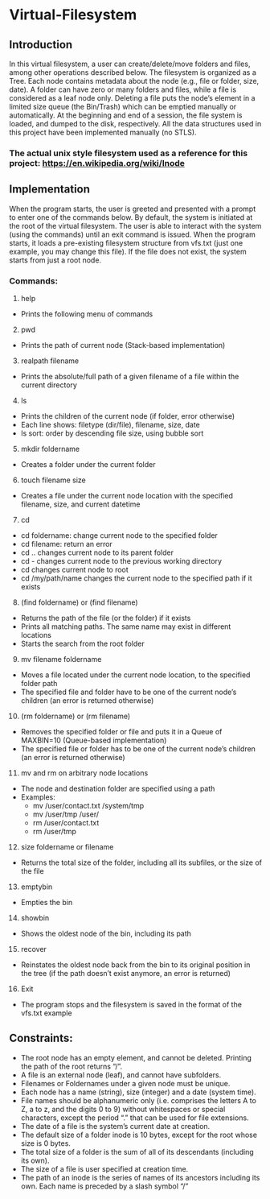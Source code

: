 # Virtual-Filesystem

## Introduction
In this virtual filesystem, a user can create/delete/move folders and files, among other operations described below. The filesystem is organized as a Tree. Each node contains metadata about the node (e.g., file or folder, size, date). A folder can have zero or many folders and files, while a file is considered as a leaf node only. Deleting a file puts the node’s element in a limited size queue (the Bin/Trash) which can be emptied manually or automatically. At the beginning and end of a session, the file system is loaded, and dumped to the disk, respectively. All the data structures used in this project have been implemented manually (no STLS).

### The actual unix style filesystem used as a reference for this project: https://en.wikipedia.org/wiki/Inode

## Implementation

When the program starts, the user is greeted and presented with a prompt to enter one of the commands below. By default, the system is initiated at the root of the virtual filesystem. The user is able to interact with the system (using the commands) until an exit command is issued. When the program starts, it loads a pre-existing filesystem structure from vfs.txt (just one example, you may change this file). If the file does not exist, the system starts from just a root node. 

### Commands:

1. help
* Prints the following menu of commands
2. pwd
* Prints the path of current node (Stack-based implementation)
3. realpath filename
* Prints the absolute/full path of a given filename of a file within the current directory
4. ls
* Prints the children of the current node (if folder, error otherwise)
* Each line shows: filetype (dir/file), filename, size, date
* ls sort: order by descending file size, using bubble sort
5. mkdir foldername
* Creates a folder under the current folder
6. touch filename size
* Creates a file under the current node location with the specified filename, size, and
current datetime
7. cd
* cd foldername: change current node to the specified folder
* cd filename: return an error
* cd .. changes current node to its parent folder
* cd - changes current node to the previous working directory
* cd changes current node to root
* cd /my/path/name changes the current node to the specified path if it exists
8. (find foldername) or (find filename)
* Returns the path of the file (or the folder) if it exists
* Prints all matching paths. The same name may exist in different locations
* Starts the search from the root folder
9. mv filename foldername
* Moves a file located under the current node location, to the specified folder path
* The specified file and folder have to be one of the current node’s children (an error is
returned otherwise)
10. (rm foldername) or (rm filename)
* Removes the specified folder or file and puts it in a Queue of MAXBIN=10 (Queue-based implementation)
* The specified file or folder has to be one of the current node’s children (an error is
returned otherwise)
11. mv and rm on arbitrary node locations
* The node and destination folder are specified using a path
* Examples:
  * mv /user/contact.txt /system/tmp
  * mv /user/tmp /user/
  * rm /user/contact.txt
  * rm /user/tmp
12. size foldername or filename
* Returns the total size of the folder, including all its subfiles, or the size of the file
13. emptybin
* Empties the bin
14. showbin
* Shows the oldest node of the bin, including its path
15. recover
* Reinstates the oldest node back from the bin to its original position in the tree (if the
path doesn’t exist anymore, an error is returned)
16. Exit
* The program stops and the filesystem is saved in the format of the vfs.txt example


## Constraints:
- The root node has an empty element, and cannot be deleted. Printing the path of the root
returns “/”.
- A file is an external node (leaf), and cannot have subfolders.
- Filenames or Foldernames under a given node must be unique.
- Each node has a name (string), size (integer) and a date (system time).
- File names should be alphanumeric only (i.e. comprises the letters A to Z, a to z, and the
digits 0 to 9) without whitespaces or special characters, except the period “.” that can be
used for file extensions.
- The date of a file is the system’s current date at creation.
- The default size of a folder inode is 10 bytes, except for the root whose size is 0 bytes.
- The total size of a folder is the sum of all of its descendants (including its own).
- The size of a file is user specified at creation time.
- The path of an inode is the series of names of its ancestors including its own. Each name
is preceded by a slash symbol “/”
